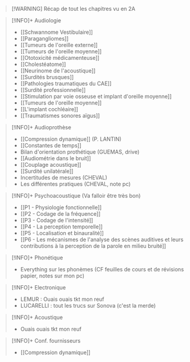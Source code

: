 >[!WARNING] Récap de tout les chapitres vu en 2A

>[!INFO]+ Audiologie
>
>- [[Schwannome Vestibulaire]]
>- [[Paragangliomes]]
>- [[Tumeurs de l'oreille externe]]
>- [[Tumeurs de l'oreille moyenne]]
>- [[Ototoxicité médicamenteuse]]
>- [[Cholestéatome]]
>- [[Neurinome de l'acoustique]]
>- [[Surdités brusques]]
>- [[Pathologies traumatiques du CAE]]
>- [[Surdité professionnelle]]
>- [[Stimulation par voie osseuse et implant d'oreille moyenne]]
>- [[Tumeurs de l'oreille moyenne]]
>- [[L'implant cochléaire]]
>- [[Traumatismes sonores aïgus]]

>[!INFO]+ Audioprothèse
>
>- [[Compression dynamique]] (P. LANTIN)
>- [[Constantes de temps]]
>- Bilan d'orientation prothétique (GUEMAS, drive)
>- [[Audiométrie dans le bruit]]
>- [[Couplage acoustique]]
>- [[Surdité unilatérale]]
>- Incertitudes de mesures (CHEVAL)
>- Les différentes pratiques (CHEVAL, note pc)

>[!INFO]+ Psychoacoustique (Va falloir être très bon)
>
>- [[P1 - Physiologie fonctionnelle]]
>- [[P2 - Codage de la fréquence]]
>- [[P3 - Codage de l'intensité]]
>- [[P4 - La perception temporelle]]
>- [[P5 - Localisation et binauralité]]
>- [[P6 - Les mécanismes de l'analyse des scènes auditives et leurs contributions à la perception de la parole en milieu bruité]]

>[!INFO]+ Phonétique
>
>- Everything sur les phonèmes (CF feuilles de cours et de révisions papier, notes sur mon pc)

>[!INFO]+ Electronique
>
>- LEMUR : Ouais ouais tkt mon reuf
>- LUCARELLI : tout les trucs sur Sonova (c'est la merde)

>[!INFO]+ Acoustique
>
>- Ouais ouais tkt mon reuf

>[!INFO]+ Conf. fournisseurs
>
>- [[Compression dynamique]]

